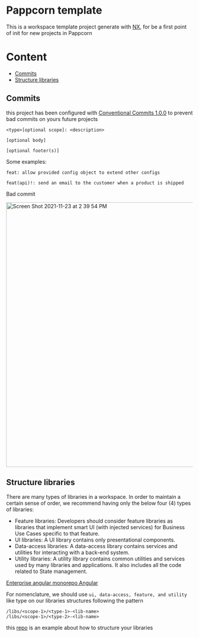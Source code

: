 # Pappcorn template

This is a workspace template project generate with [NX](https://nx.dev), for be a first point of init for new projects in Pappcorn

# Content

* [Commits](https://github.com/pappcorn/pappcorn-template#commits)
* [Structure libraries](https://github.com/pappcorn/pappcorn-template#structure-libraries)

## Commits

this project has been configured with  [Conventional Commits 1.0.0](https://www.conventionalcommits.org/en/v1.0.0/) to prevent bad commits on yours future projects

```
<type>[optional scope]: <description>

[optional body]

[optional footer(s)]
```

Some examples:

```
feat: allow provided config object to extend other configs

feat(api)!: send an email to the customer when a product is shipped
```

Bad commit

<img width="714" alt="Screen Shot 2021-11-23 at 2 39 54 PM" src="https://user-images.githubusercontent.com/6579616/143092826-1db30a9e-1fd7-4c07-8868-9cd81110880e.png">

## Structure libraries

There are many types of libraries in a workspace. In order to maintain a certain sense of order, we recommend having only the below four (4) types of libraries:

* Feature libraries: Developers should consider feature libraries as libraries that implement smart UI (with injected services) for Business Use Cases specific to that feature.
* UI libraries: A UI library contains only presentational components.
* Data-access libraries: A data-access library contains services and utilities for interacting with a
  back-end system.
* Utility libraries: A utility library contains common utilities and services used by many libraries and applications. It also includes all the code related to State management.

[Enterprise angular monorepo Angular](https://go.nrwl.io/angular-enterprise-monorepo-patterns-new-book)

For nomenclature, we should use `ui, data-access, feature, and utility` like type on our libraries structures following the pattern
```
/libs/<scope-1>/<type-1>-<lib-name>
/libs/<scope-1>/<type-2>-<lib-name>
```

this [repo](https://github.com/tomwhite007/enterprise-angular-mono-repo-patterns-example) is an example about how to structure your libraries
